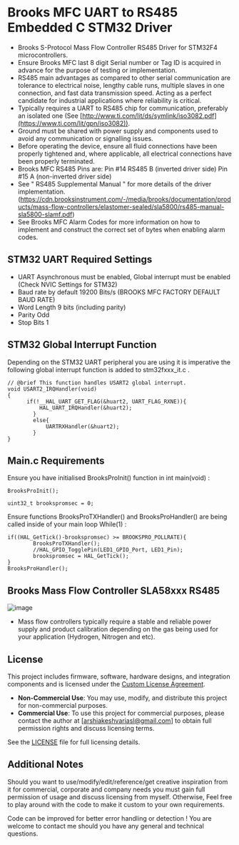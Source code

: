 # Brooks MFC UART to RS485 Embedded C STM32 Driver
- Brooks S-Protocol Mass Flow Controller RS485 Driver for STM32F4 microcontrollers. 
- Ensure Brooks MFC last 8 digit Serial number or Tag ID is acquired in advance for the purpose of testing or implementation.
- RS485 main advantages as compared to other serial communication are tolerance to electrical noise, lengthy cable runs, multiple slaves in one connection, and fast data transmission speed. Acting as a perfect candidate for industrial applications where reliability is critical.
- Typically requires a UART to RS485 chip for communication, preferably an isolated one (See [http://www.ti.com/lit/ds/symlink/iso3082.pdf](https://www.ti.com/lit/gpn/iso3082)).
- Ground must be shared with power supply and components used to avoid any communication or signalling issues.
- Before operating the device, ensure all fluid connections have been properly tightened and, where applicable, all electrical connections have been properly terminated.
- Brooks MFC RS485 Pins are: Pin #14 RS485 B (inverted driver side) Pin #15  A (non-inverted driver side)
- See " RS485 Supplemental Manual " for more details of the driver implementation. (https://cdn.brooksinstrument.com/-/media/brooks/documentation/products/mass-flow-controllers/elastomer-sealed/sla5800/rs485-manual-sla5800-slamf.pdf)
- See Brooks MFC Alarm Codes for more information on how to implement and construct the correct set of bytes when enabling alarm codes.

## STM32 UART Required Settings
- UART Asynchronous must be enabled, Global interrupt must be enabled (Check NVIC Settings for STM32)
- Baud rate by default 19200 Bits/s (BROOKS MFC FACTORY DEFAULT BAUD RATE)
- Word Length 9 bits (including parity)
- Parity Odd
- Stop Bits 1

## STM32 Global Interrupt Function
Depending on the STM32 UART peripheral you are using it is imperative the following global interrupt function is added to stm32fxxx_it.c . 
	
 	// @brief This function handles USART2 global interrupt.
	void USART2_IRQHandler(void)
	{
		  if(!__HAL_UART_GET_FLAG(&huart2, UART_FLAG_RXNE)){
			  HAL_UART_IRQHandler(&huart2);
			}
			else{
				UARTRXHandler(&huart2);
			}
	}

	
## Main.c Requirements

Ensure you have initialised BrooksProInit() function in int main(void) :

	BrooksProInit();
 
 	uint32_t brookspromsec = 0;

Ensure functions BrooksProTXHandler() and BrooksProHandler() are being called inside of your main loop While(1) :

	if((HAL_GetTick()-brookspromsec) >= BROOKSPRO_POLLRATE){
			BrooksProTXHandler();
			//HAL_GPIO_TogglePin(LED1_GPIO_Port, LED1_Pin);
			brookspromsec = HAL_GetTick();
	}
	BrooksProHandler();
## Brooks Mass Flow Controller SLA58xxx RS485
  ![image](https://github.com/user-attachments/assets/c9ef4fb1-7d61-4363-b887-fa022184e216)

- Mass flow controllers typically require a stable and reliable power supply and product calibration depending on the gas being used for your application (Hydrogen, Nitrogen and etc).

## License

This project includes firmware, software, hardware designs, and integration components and is licensed under the [Custom License Agreement](./LICENSE).

- **Non-Commercial Use**: You may use, modify, and distribute this project for non-commercial purposes.
- **Commercial Use**: To use this project for commercial purposes, please contact the author at [arshiakeshvariasl@gmail.com] to obtain full permission rights and discuss licensing terms.

See the [LICENSE](./LICENSE) file for full licensing details.

## Additional Notes
Should you want to use/modify/edit/reference/get creative inspiration from it for commercial, corporate and company needs you must gain full permission of usage and discuss licensing from myself. Otherwise, Feel free to play around with the code to make it custom to your own requirements. 

Code can be improved for better error handling or detection !
You are welcome to contact me should you have any general and technical questions.
